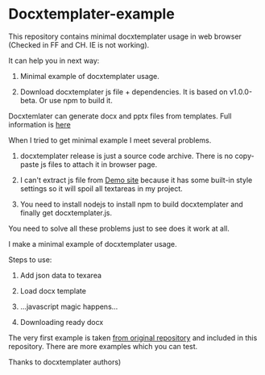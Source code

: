 # Docxtemplater-example
This repository contains minimal docxtemplater usage in web browser (Checked in FF and CH. IE is not working).

It can help you in next way:

1. Minimal example of docxtemplater usage.

2. Download docxtemplater js file + dependencies. It is based on v1.0.0-beta. Or use npm to build it.

Docxtemlater can generate docx and pptx files from templates.
Full information is [here](https://github.com/open-xml-templating/docxtemplater)

When I tried to get minimal example I meet several problems.

1. docxtemplater release is just a source code archive. There is no copy-paste js files to attach it in browser page.

2. I can't extract js file from [Demo site]( http://javascript-ninja.fr/docxtemplater/v1/examples/demo.html) because 
it has some built-in style settings so it will spoil all textareas in my project.

3. You need to install nodejs to install npm to build docxtemplater and finally get docxtemplater.js.

You need to solve all these problems just to see does it work at all.

I make a minimal example of docxtemplater usage.

Steps to use:

1. Add json data to texarea

2. Load docx template

3. ...javascript magic happens...

4. Downloading ready docx

The very first example is taken [from original repository](https://github.com/open-xml-templating/docxtemplater/tree/master/examples) 
and included in this repository. There are more examples which you can test.

Thanks to docxtemplater authors)
